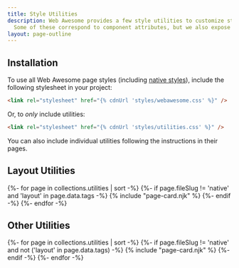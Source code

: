 ```yaml
---
title: Style Utilities
description: Web Awesome provides a few style utilities to customize styles in ways that cannot necessarily be described by semantic HTML.
  Some of these correspond to component attributes, but we also expose utility classes so you can apply these styles to native elements too.
layout: page-outline
---
```


## Installation

To use all Web Awesome page styles (including [native styles](/docs/native/)), include the following stylesheet in your project:

```html
<link rel="stylesheet" href="{% cdnUrl 'styles/webawesome.css' %}" />
```

Or, to _only_ include utilities:

```html
<link rel="stylesheet" href="{% cdnUrl 'styles/utilities.css' %}" />
```

You can also include individual utilities following the instructions in their pages.

<div id="component-grid" class="index-grid">
  <h2 class="index-category">Layout Utilities</h2>

  {%- for page in collections.utilities | sort -%}
  {%- if page.fileSlug != 'native' and 'layout' in page.data.tags -%}
    {% include "page-card.njk" %}
  {%- endif -%}
  {%- endfor -%}
</div>

<div id="component-grid" class="index-grid">
  <h2 class="index-category">Other Utilities</h2>

  {%- for page in collections.utilities | sort -%}
  {%- if page.fileSlug != 'native' and not ('layout' in page.data.tags) -%}
    {% include "page-card.njk" %}
  {%- endif -%}
  {%- endfor -%}
</div>
